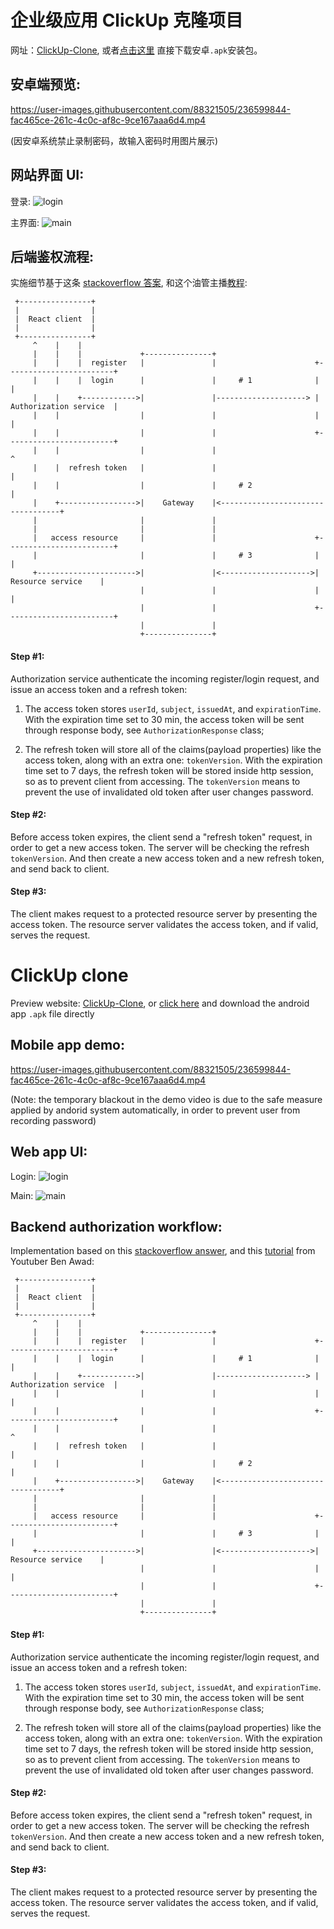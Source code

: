 # 企业级应用 ClickUp 克隆项目

网址：[ClickUp-Clone](http://1.12.70.249), 或者[点击这里](https://expo.dev/artifacts/eas/8cW8LMsz1NqVzAXDuPzvKk.apk) 直接下载安卓`.apk`安装包。

## 安卓端预览:

https://user-images.githubusercontent.com/88321505/236599844-fac465ce-261c-4c0c-af8c-9ce167aaa6d4.mp4

(因安卓系统禁止录制密码，故输入密码时用图片展示)

## 网站界面 UI:

登录:
![login](login.PNG)

主界面:
![main](main.PNG)


## 后端鉴权流程:

实施细节基于这条 [stackoverflow 答案](https://stackoverflow.com/a/69631673/16648127), 和这个油管主播[教程](https://www.youtube.com/watch?v=25GS0MLT8JU):

```
 +----------------+
 |                |
 |  React client  |
 |                |
 +----------------+
     ^    |    |
     |    |    |             +---------------+
     |    |    |  register   |               |                      +------------------------+
     |    |    |  login      |               |     # 1              |                        |
     |    |    +------------>|               |--------------------> | Authorization service  |
     |    |                  |               |                      |                        |
     |    |                  |               |                      +------------------------+
     |    |                  |               |                                   ^
     |    |  refresh token   |               |                                   |
     |    |                  |               |     # 2                           |
     |    +----------------->|    Gateway    |<----------------------------------+
     |                       |               |
     |                       |               |
     |   access resource     |               |                      +------------------------+
     |                       |               |     # 3              |                        |
     +---------------------->|               |<-------------------->|    Resource service    |
                             |               |                      |                        |
                             |               |                      +------------------------+
                             |               |
                             +---------------+
```

#### Step #1:

Authorization service authenticate the incoming register/login request, and issue an access token and a refresh token:

1. The access token stores `userId`, `subject`, `issuedAt`, and `expirationTime`. With the expiration time set to 30 min, the access token will be sent through response body, see `AuthorizationResponse` class;

2. The refresh token will store all of the claims(payload properties) like the access token, along with an extra one: `tokenVersion`. With the expiration time set to 7 days, the refresh token will be stored inside http session, so as to prevent client from accessing. The `tokenVersion` means to prevent the use of invalidated old token after user changes password.

#### Step #2:

Before access token expires, the client send a "refresh token" request, in order to get a new access token. The server will be checking the refresh `tokenVersion`. And then create a new access token and a new refresh token, and send back to client.

#### Step #3:

The client makes request to a protected resource server by presenting the access token. The resource server validates the access token, and if valid, serves the request.



# ClickUp clone

Preview website: [ClickUp-Clone](http://1.12.70.249), or [click here](https://expo.dev/artifacts/eas/8cW8LMsz1NqVzAXDuPzvKk.apk) and download the android app `.apk` file directly

## Mobile app demo:

https://user-images.githubusercontent.com/88321505/236599844-fac465ce-261c-4c0c-af8c-9ce167aaa6d4.mp4

(Note: the temporary blackout in the demo video is due to the safe measure applied by andorid system automatically, in order to prevent user from recording password)

## Web app UI:

Login:
![login](login.PNG)

Main:
![main](main.PNG)


## Backend authorization workflow:

Implementation based on this [stackoverflow answer](https://stackoverflow.com/a/69631673/16648127), and this [tutorial](https://www.youtube.com/watch?v=25GS0MLT8JU) from Youtuber Ben Awad:

```
 +----------------+
 |                |
 |  React client  |
 |                |
 +----------------+
     ^    |    |
     |    |    |             +---------------+
     |    |    |  register   |               |                      +------------------------+
     |    |    |  login      |               |     # 1              |                        |
     |    |    +------------>|               |--------------------> | Authorization service  |
     |    |                  |               |                      |                        |
     |    |                  |               |                      +------------------------+
     |    |                  |               |                                   ^
     |    |  refresh token   |               |                                   |
     |    |                  |               |     # 2                           |
     |    +----------------->|    Gateway    |<----------------------------------+
     |                       |               |
     |                       |               |
     |   access resource     |               |                      +------------------------+
     |                       |               |     # 3              |                        |
     +---------------------->|               |<-------------------->|    Resource service    |
                             |               |                      |                        |
                             |               |                      +------------------------+
                             |               |
                             +---------------+
```

#### Step #1:

Authorization service authenticate the incoming register/login request, and issue an access token and a refresh token:

1. The access token stores `userId`, `subject`, `issuedAt`, and `expirationTime`. With the expiration time set to 30 min, the access token will be sent through response body, see `AuthorizationResponse` class;

2. The refresh token will store all of the claims(payload properties) like the access token, along with an extra one: `tokenVersion`. With the expiration time set to 7 days, the refresh token will be stored inside http session, so as to prevent client from accessing. The `tokenVersion` means to prevent the use of invalidated old token after user changes password.

#### Step #2:

Before access token expires, the client send a "refresh token" request, in order to get a new access token. The server will be checking the refresh `tokenVersion`. And then create a new access token and a new refresh token, and send back to client.

#### Step #3:

The client makes request to a protected resource server by presenting the access token. The resource server validates the access token, and if valid, serves the request.

